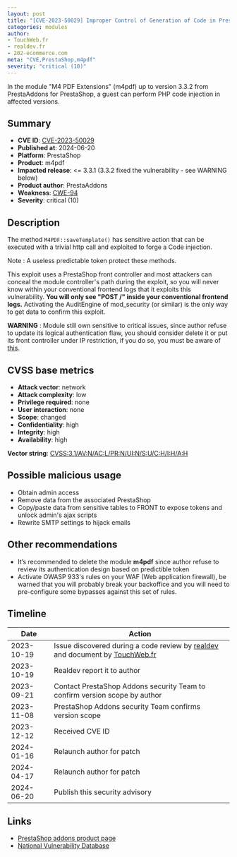 ```yaml
---
layout: post
title: "[CVE-2023-50029] Improper Control of Generation of Code in PrestaAddons - M4 PDF Extensions module for PrestaShop"
categories: modules
author:
- TouchWeb.fr
- realdev.fr
- 202-ecommerce.com
meta: "CVE,PrestaShop,m4pdf"
severity: "critical (10)"
---
```


In the module "M4 PDF Extensions" (m4pdf) up to version 3.3.2 from PrestaAddons for PrestaShop, a guest can perform PHP code injection in affected versions.


## Summary

* **CVE ID**: [CVE-2023-50029](https://cve.mitre.org/cgi-bin/cvename.cgi?name=CVE-2023-50029)
* **Published at**: 2024-06-20
* **Platform**: PrestaShop
* **Product**: m4pdf
* **Impacted release**: <= 3.3.1 (3.3.2 fixed the vulnerability - see WARNING below)
* **Product author**: PrestaAddons
* **Weakness**: [CWE-94](https://cwe.mitre.org/data/definitions/94.html)
* **Severity**: critical (10)

## Description

The method `M4PDF::saveTemplate()` has sensitive action that can be executed with a trivial http call and exploited to forge a Code injection.

Note : A useless predictable token protect these methods.

This exploit uses a PrestaShop front controller and most attackers can conceal the module controller's path during the exploit, so you will never know within your conventional frontend logs that it exploits this vulnerability. **You will only see "POST /" inside your conventional frontend logs.** Activating the AuditEngine of mod_security (or similar) is the only way to get data to confirm this exploit.

**WARNING** : Module still own sensitive to critical issues, since author refuse to update its logical authentication flaw, you should consider delete it or put its front controller under IP restriction, if you do so, you must be aware of [this](https://github.com/PrestaShop/PrestaShop/blob/8.1.x/classes/Dispatcher.php#L1161).

## CVSS base metrics

* **Attack vector**: network
* **Attack complexity**: low
* **Privilege required**: none
* **User interaction**: none
* **Scope**: changed
* **Confidentiality**: high
* **Integrity**: high
* **Availability**: high

**Vector string**: [CVSS:3.1/AV:N/AC:L/PR:N/UI:N/S:U/C:H/I:H/A:H](https://nvd.nist.gov/vuln-metrics/cvss/v3-calculator?vector=AV:N/AC:L/PR:N/UI:N/S:C/C:H/I:H/A:H)

## Possible malicious usage

* Obtain admin access
* Remove data from the associated PrestaShop
* Copy/paste data from sensitive tables to FRONT to expose tokens and unlock admin's ajax scripts
* Rewrite SMTP settings to hijack emails


## Other recommendations

* It’s recommended to delete the module **m4pdf** since author refuse to review its authentication design based on predictible token
* Activate OWASP 933's rules on your WAF (Web application firewall), be warned that you will probably break your backoffice and you will need to pre-configure some bypasses against this set of rules.

## Timeline

| Date | Action |
|--|--|
| 2023-10-19 | Issue discovered during a code review by [realdev](https://www.realdev.fr) and document by [TouchWeb.fr](https://www.touchweb.fr) |
| 2023-10-19 | Realdev report it to author |
| 2023-09-21 | Contact PrestaShop Addons security Team to confirm version scope by author |
| 2023-11-08 | PrestaShop Addons security Team confirms version scope |
| 2023-12-12 | Received CVE ID |
| 2024-01-16 | Relaunch author for patch |
| 2024-04-17 | Relaunch author for patch |
| 2024-06-20 | Publish this security advisory |

## Links

* [PrestaShop addons product page](https://addons.prestashop.com/en/data-import-export/2011-m4-pdf-extensions.html)
* [National Vulnerability Database](https://nvd.nist.gov/vuln/detail/CVE-2023-50029)
